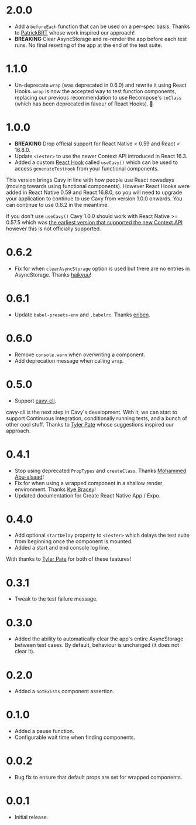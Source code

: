 # 2.0.0

- Add a `beforeEach` function that can be used on a per-spec basis. Thanks to [PatrickBRT](https://github.com/PatrickBRT) whose work inspired our approach!
- **BREAKING** Clear AsyncStorage and re-render the app before each test runs.
No final resetting of the app at the end of the test suite.

# 1.1.0

- Un-deprecate `wrap` (was deprecated in 0.6.0) and rewrite it using React
  Hooks. `wrap` is now the accepted way to test function components, replacing
  our previous recommendation to use Recompose's `toClass` (which has been
  deprecated in favour of React Hooks). 🎉

# 1.0.0

- **BREAKING** Drop official support for React Native < 0.59 and React < 16.8.0.
- Update `<Tester>` to use the newer Context API introduced in React 16.3.
- Added a custom [React Hook](https://reactjs.org/docs/hooks-intro.html) called
  `useCavy()` which can be used to access `generateTestHook` from your
  functional components.

This version brings Cavy in line with how people use React nowadays (moving
towards using functional components). However React Hooks were added in React
Native 0.59 and React 16.8.0, so you will need to upgrade your application to
continue to use Cavy from version 1.0.0 onwards. You can continue to use
0.6.2 in the meantime.

If you don't use `useCavy()` Cavy 1.0.0 should work with React Native >= 0.57.5
which was [the earliest version that supported the new Context API](https://github.com/facebook/react-native/issues/21975)
however this is not officially supported.

# 0.6.2

- Fix for when `clearAsyncStorage` option is used but there are no entries in
AsyncStorage. Thanks [haikyuu](https://github.com/haikyuu)!

# 0.6.1

- Update `babel-presets-env` and `.babelrc`.  Thanks
  [eriben](https://github.com/eriben).

# 0.6.0

- Remove `console.warn` when overwriting a component.
- Add deprecation message when calling `wrap`.

# 0.5.0

- Support [cavy-cli](https://github.com/pixielabs/cavy-cli).

cavy-cli is the next step in Cavy's development. With it, we can start to
support Continuous Integration, conditionally running tests, and a bunch of
other cool stuff. Thanks to [Tyler Pate](https://github.com/TGPSKI) whose
suggestions inspired our approach.

# 0.4.1

- Stop using deprecated `PropTypes` and `createClass`. Thanks
  [Mohammed Abu-alsaad](https://github.com/mo-solnet)!
- Fix for when using a wrapped component in a shallow render environment.
  Thanks [Kye Bracey](https://github.com/Kynosaur)!
- Updated documentation for Create React Native App / Expo.

# 0.4.0

- Add optional `startDelay` property to `<Tester>` which delays the test suite
  from beginning once the component is mounted.
- Added a start and end console log line.

With thanks to [Tyler Pate](https://github.com/TGPSKI) for both of these features!

# 0.3.1

- Tweak to the test failure message.

# 0.3.0

- Added the ability to automatically clear the app's entire AsyncStorage
  between test cases. By default, behaviour is unchanged (it does not clear
  it).

# 0.2.0

- Added a `notExists` component assertion.

# 0.1.0

- Added a pause function.
- Configurable wait time when finding components.

# 0.0.2

- Bug fix to ensure that default props are set for wrapped components.

# 0.0.1

- Initial release.

